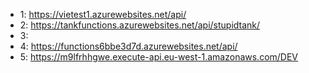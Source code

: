 * 1: https://vietest1.azurewebsites.net/api/
* 2: https://tankfunctions.azurewebsites.net/api/stupidtank/
* 3:
* 4: https://functions6bbe3d7d.azurewebsites.net/api/
* 5: https://m9lfrhhgwe.execute-api.eu-west-1.amazonaws.com/DEV
